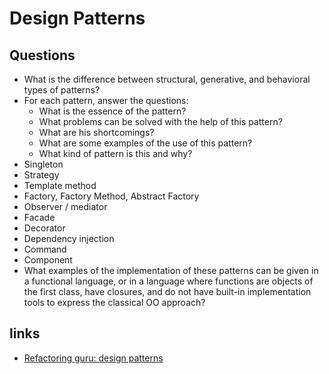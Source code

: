 # Design Patterns 

## Questions

* What is the difference between structural, generative, and behavioral types of patterns?
* For each pattern, answer the questions:
    - What is the essence of the pattern?
    - What problems can be solved with the help of this pattern?
    - What are his shortcomings?
    - What are some examples of the use of this pattern?
    - What kind of pattern is this and why?
* Singleton
* Strategy
* Template method
* Factory, Factory Method, Abstract Factory
* Observer / mediator
* Facade
* Decorator
* Dependency injection
* Command
* Component
* What examples of the implementation of these patterns can be given in a functional language, or in a language where functions are objects of the first class, have closures, and do not have built-in implementation tools to express the classical OO approach?

## links

* [Refactoring guru: design patterns](https://refactoring.guru/ru/design-patterns)
